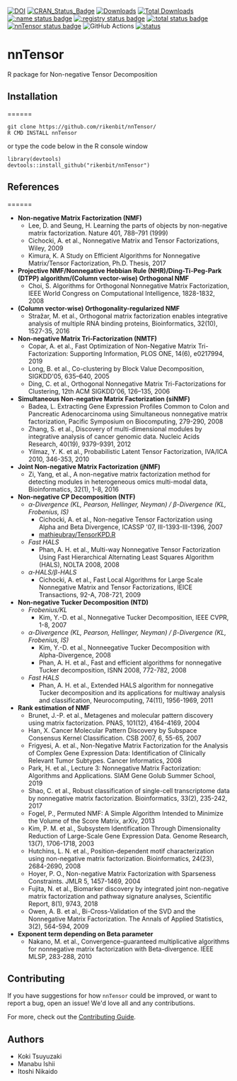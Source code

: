 [![DOI](https://zenodo.org/badge/135140554.svg)](https://zenodo.org/badge/latestdoi/135140554)
[![CRAN_Status_Badge](http://www.r-pkg.org/badges/version/nnTensor)](
https://cran.r-project.org/package=nnTensor)
[![Downloads](https://cranlogs.r-pkg.org/badges/nnTensor)](https://CRAN.R-project.org/package=nnTensor)
[![Total Downloads](https://cranlogs.r-pkg.org/badges/grand-total/nnTensor?color=orange)](https://CRAN.R-project.org/package=nnTensor)
[![:name status badge](https://rikenbit.r-universe.dev/badges/:name)](https://rikenbit.r-universe.dev)
[![:registry status badge](https://rikenbit.r-universe.dev/badges/:registry)](https://rikenbit.r-universe.dev)
[![:total status badge](https://rikenbit.r-universe.dev/badges/:total)](https://rikenbit.r-universe.dev)
[![nnTensor status badge](https://rikenbit.r-universe.dev/badges/nnTensor)](https://rikenbit.r-universe.dev)
![GitHub Actions](https://github.com/rikenbit/nnTensor/actions/workflows/build_test_push.yml/badge.svg)
[![status](https://joss.theoj.org/papers/b8cc3029f784ee95c45831467b3b2f74/status.svg)](https://joss.theoj.org/papers/b8cc3029f784ee95c45831467b3b2f74)

# nnTensor
R package for Non-negative Tensor Decomposition

## Installation

======
~~~~
git clone https://github.com/rikenbit/nnTensor/
R CMD INSTALL nnTensor
~~~~
or type the code below in the R console window
~~~~
library(devtools)
devtools::install_github("rikenbit/nnTensor")
~~~~

## References
======
- **Non-negative Matrix Factorization (NMF)**
  - Lee, D. and Seung, H. Learning the parts of objects by non-negative matrix factorization. Nature 401, 788–791 (1999)
  - Cichocki, A. et al., Nonnegative Matrix and Tensor Factorizations, Wiley, 2009
  - Kimura, K. A Study on Efficient Algorithms for Nonnegative Matrix/Tensor Factorization, Ph.D. Thesis, 2017
- **Projective NMF/Nonnegative Hebbian Rule (NHR)/Ding-Ti-Peg-Park (DTPP) algorithm/(Column vector-wise) Orthogonal NMF**
  - Choi, S. Algorithms for Orthogonal Nonnegative Matrix Factorization, IEEE World Congress on Computational Intelligence, 1828-1832, 2008
- **(Column vector-wise) Orthogonality-regularized NMF**
  - Stražar, M. et al., Orthogonal matrix factorization enables integrative analysis of multiple RNA binding proteins, Bioinformatics, 32(10), 1527-35, 2016
- **Non-negative Matrix Tri-Factorization (NMTF)**
  - Copar, A. et al., Fast Optimization of Non-Negative Matrix Tri-Factorization: Supporting Information, PLOS ONE, 14(6), e0217994, 2019
  - Long, B. et al., Co-clustering by Block Value Decomposition, SIGKDD'05, 635–640, 2005
  - Ding, C. et al., Orthogonal Nonnegative Matrix Tri-Factorizations for Clustering, 12th ACM SIGKDD'06, 126–135, 2006
- **Simultaneous Non-negative Matrix Factorization (siNMF)**
  - Badea, L. Extracting Gene Expression Profiles Common to Colon and Pancreatic Adenocarcinoma using Simultaneous nonnegative matrix factorization, Pacific Symposium on Biocomputing, 279-290, 2008
  - Zhang, S. et al., Discovery of multi-dimensional modules by integrative analysis of cancer genomic data. Nucleic Acids Research, 40(19), 9379-9391, 2012
  - Yilmaz, Y. K. et al., Probabilistic Latent Tensor Factorization, IVA/ICA 2010, 346-353, 2010
- **Joint Non-negative Matrix Factorization (jNMF)**
  - Zi, Yang, et al., A non-negative matrix factorization method for detecting modules in heterogeneous omics multi-modal data, Bioinformatics, 32(1), 1-8, 2016
- **Non-negative CP Decomposition (NTF)**
   - *α-Divergence (KL, Pearson, Hellinger, Neyman) / β-Divergence (KL, Frobenius, IS)*
     - Cichocki, A. et al., Non-negative Tensor Factorization using Alpha and Beta Divergence, ICASSP '07, III-1393-III-1396, 2007
     - [mathieubray/TensorKPD.R](https://gist.github.com/mathieubray/d83ce9c13fcb60f723f957c13ad85ac5)
   - *Fast HALS*
     - Phan, A. H. et al.,  Multi-way Nonnegative Tensor Factorization Using Fast Hierarchical Alternating Least Squares Algorithm (HALS), NOLTA 2008, 2008
   - *α-HALS/β-HALS*
     - Cichocki, A. et al., Fast Local Algorithms for Large Scale Nonnegative Matrix and Tensor Factorizations, IEICE Transactions, 92-A, 708-721, 2009
- **Non-negative Tucker Decomposition (NTD)**
   - *Frobenius/KL*
     - Kim, Y.-D. et al., Nonnegative Tucker Decomposition, IEEE CVPR, 1-8, 2007
   - *α-Divergence (KL, Pearson, Hellinger, Neyman) / β-Divergence (KL, Frobenius, IS)*
     - Kim, Y.-D. et al., Nonneegative Tucker Decomposition with Alpha-Divergence, 2008
     - Phan, A. H. et al., Fast and efficient algorithms for nonnegative Tucker decomposition, ISNN 2008, 772-782, 2008
   - *Fast HALS*
     - Phan, A. H. et al., Extended HALS algorithm for nonnegative Tucker decomposition and its applications for multiway analysis and classification, Neurocomputing, 74(11), 1956-1969, 2011
- **Rank estimation of NMF**
	- Brunet, J.-P. et al., Metagenes and molecular pattern discovery using matrix factorization. PNAS, 101(12), 4164-4169, 2004
	- Han, X. Cancer Molecular Pattern Discovery by Subspace Consensus Kernel Classification. CSB 2007, 6, 55-65, 2007
	- Frigyesi, A. et al., Non-Negative Matrix Factorization for the Analysis of Complex Gene Expression Data: Identification of Clinically Relevant Tumor Subtypes. Cancer Informatics, 2008
	- Park, H. et al., Lecture 3: Nonnegative Matrix Factorization: Algorithms and Applications. SIAM Gene Golub Summer School, 2019
	- Shao, C. et al., Robust classification of single-cell transcriptome data by nonnegative matrix factorization. Bioinformatics, 33(2), 235-242, 2017
	- Fogel, P., Permuted NMF: A Simple Algorithm Intended to Minimize the Volume of the Score Matrix, arXiv, 2013
	- Kim, P. M. et al., Subsystem Identification Through Dimensionality Reduction of Large-Scale Gene Expression Data. Genome Research, 13(7), 1706-1718, 2003
	- Hutchins, L. N. et al., Position-dependent motif characterization using non-negative matrix factorization. Bioinformatics, 24(23), 2684-2690, 2008
	- Hoyer, P. O., Non-negative Matrix Factorization with Sparseness Constraints. JMLR 5, 1457-1469, 2004
	- Fujita, N. et al., Biomarker discovery by integrated joint non-negative matrix factorization and pathway signature analyses, Scientific Report, 8(1), 9743, 2018
	- Owen, A. B. et al., Bi-Cross-Validation of the SVD and the Nonnegative Matrix Factorization. The Annals of Applied Statistics, 3(2), 564-594, 2009
- **Exponent term depending on Beta parameter**
  - Nakano, M. et al., Convergence-guaranteed multiplicative algorithms for nonnegative matrix factorization with Beta-divergence. IEEE MLSP, 283-288, 2010

## Contributing

If you have suggestions for how `nnTensor` could be improved, or want to report a bug, open an issue! We'd love all and any contributions.

For more, check out the [Contributing Guide](CONTRIBUTING.md).

## Authors
- Koki Tsuyuzaki
- Manabu Ishii
- Itoshi Nikaido